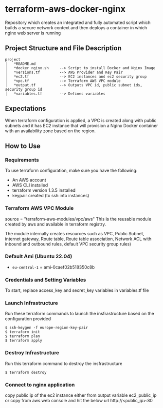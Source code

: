 # terraform-aws-docker-nginx
Repository which creates an integrated and fully automated script which builds a secure network context and then deploys a container in which nginx web server is running

## Project Structure and File Description
```
project
│   *README.md           
│   *docker_nginx.sh     --> Script to install Docker and Nginx Image
│   *versions.tf         --> AWS Provider and Key Pair
│   *ec2.tf              --> EC2 instances and ec2 security group
│   *vpc.tf              --> Terraform AWS VPC module
│   *output.tf           --> Outputs VPC id, public subnet ids, security group id
│   *variables.tf        --> Defines variables
```
## Expectations
When terraform configuration is applied, a VPC is created along with public subnets and it has EC2 instance that will provision a Nginx Docker container with an availability zone based on the region.

## How to Use

### Requirements
To use terraform configuration, make sure you have the following:
- An AWS account
- AWS CLI installed
- terraform version 1.3.5 installed
- keypair created (to ssh into instances)

### Terraform AWS VPC Module
source  = "terraform-aws-modules/vpc/aws"
This is the reusable module created by aws and available in terraform registry.

The module internally creates resources such as VPC, Public Subnet, internet gateway, Route table, Route table association, Network ACL with inbound and outbound rules, default VPC security group rules)

### Default Ami (Ubuntu 22.04)
- `eu-central-1` = ami-0caef02b518350c8b

### Credentials and Setting Variables 
To start, replace access_key and secret_key variables in variables.tf file

### Launch Infrastructure
Run these terraform commands to launch the insfrastructure based on the configuration provided
```
$ ssh-keygen -f europe-region-key-pair
$ terraform init
$ terraform plan
$ terraform apply
```
### Destroy Infrastructure
Run this terraform command to destroy the insfrastructure
```
$ terraform destroy
```
### Connect to nginx application
copy public ip of the ec2 instance either from output variable ec2_public_ip or copy from aws web console and hit the below url
http://<public_ip>:80

